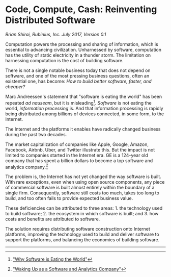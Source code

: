 # Code, Compute, Cash: Reinventing Distributed Software

_Brian Shirai, Rubinius, Inc._
_July 2017, Version 0.1_

Computation powers the processing and sharing of information, which is essential to advancing civilization. Unharnessed by software, computation has the utility of static electricity in a thunder storm. The limitation on harnessing computation is the cost of building software.

There is not a single notable business today that does not depend on software, and one of the most pressing business questions, often an existential one, has become: _How to build better software, faster, and cheaper?_

Marc Andreessen's statement that "software is eating the world" has been repeated _ad nauseam_, but it is misleading[^1]. _Software_ is not eating the world, _information processing_ is. And that information processing is rapidly being distributed among billions of devices connected, in some form, to the Internet.

The Internet and the platforms it enables have radically changed business during the past two decades.

The market capitalization of companies like Apple, Google, Amazon, Facebook, Airbnb, Uber, and Twitter illustrate this. But the impact is not limited to companies started in the Internet era. GE is a 124-year old company that has spent a billion dollars to become a top software and analytics company.[^2]

The problem is, the Internet has not yet changed the way software is built. With rare exceptions, even when using open source components, any piece of commercial software is built almost entirely within the boundary of a single firm. Consequently, software still costs too much, takes too long to build, and too often fails to provide expected business value.

These deficiencies can be attributed to three areas: 1. the technology used to build software; 2. the ecosystem in which software is built; and 3. how costs and benefits are attributed to software.

The solution requires distributing software construction onto Internet platforms, improving the technology used to build and deliver software to support the platforms, and balancing the economics of building software.

---

[^1]: ["Why Software is Eating the World"](https://online.wsj.com/article/SB10001424053111903480904576512250915629460.html)
[^2]: ["Waking Up as a Software and Analytics Company"](https://www.ge.com/digital/blog/waking-up-software-analytics-company-building-intelligence-machines-systems)
